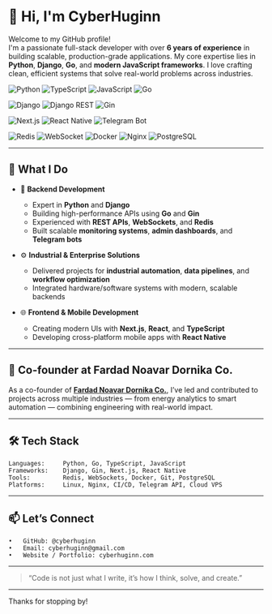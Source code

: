 # 👋 Hi, I'm CyberHuginn

Welcome to my GitHub profile!  
I'm a passionate full-stack developer with over **6 years of experience** in building scalable, production-grade applications. My core expertise lies in **Python**, **Django**, **Go**, and **modern JavaScript frameworks**. I love crafting clean, efficient systems that solve real-world problems across industries.

<!-- Programming Languages -->
![Python](https://img.shields.io/badge/Python-3776AB?style=for-the-badge&logo=python&logoColor=white)
![TypeScript](https://img.shields.io/badge/TypeScript-3178C6?style=for-the-badge&logo=typescript&logoColor=white)
![JavaScript](https://img.shields.io/badge/JavaScript-F7DF1E?style=for-the-badge&logo=javascript&logoColor=black)
![Go](https://img.shields.io/badge/Go-00ADD8?style=for-the-badge&logo=go&logoColor=white)

<!-- Backend Frameworks -->
![Django](https://img.shields.io/badge/Django-092E20?style=for-the-badge&logo=django&logoColor=white)
![Django REST](https://img.shields.io/badge/DRF-ff1709?style=for-the-badge&logo=django&logoColor=white)
![Gin](https://img.shields.io/badge/Gin-00B386?style=for-the-badge&logo=go&logoColor=white)

<!-- Frontend Frameworks -->
![Next.js](https://img.shields.io/badge/Next.js-000000?style=for-the-badge&logo=next.js&logoColor=white)
![React Native](https://img.shields.io/badge/React_Native-20232A?style=for-the-badge&logo=react&logoColor=61DAFB)
![Telegram Bot](https://img.shields.io/badge/Telegram%20Bot-2CA5E0?style=for-the-badge&logo=telegram&logoColor=white)

<!-- Tools & Others -->
![Redis](https://img.shields.io/badge/Redis-DC382D?style=for-the-badge&logo=redis&logoColor=white)
![WebSocket](https://img.shields.io/badge/WebSocket-35495E?style=for-the-badge&logo=websocket&logoColor=white)
![Docker](https://img.shields.io/badge/Docker-2496ED?style=for-the-badge&logo=docker&logoColor=white)
![Nginx](https://img.shields.io/badge/Nginx-009639?style=for-the-badge&logo=nginx&logoColor=white)
![PostgreSQL](https://img.shields.io/badge/PostgreSQL-336791?style=for-the-badge&logo=postgresql&logoColor=white)

---

## 🚀 What I Do

- 🐍 **Backend Development**  
  - Expert in **Python** and **Django**
  - Building high-performance APIs using **Go** and **Gin**
  - Experienced with **REST APIs**, **WebSockets**, and **Redis**
  - Built scalable **monitoring systems**, **admin dashboards**, and **Telegram bots**

- ⚙️ **Industrial & Enterprise Solutions**  
  - Delivered projects for **industrial automation**, **data pipelines**, and **workflow optimization**
  - Integrated hardware/software systems with modern, scalable backends

- 🌐 **Frontend & Mobile Development**  
  - Creating modern UIs with **Next.js**, **React**, and **TypeScript**
  - Developing cross-platform mobile apps with **React Native**

---

## 🏢 Co-founder at Fardad Noavar Dornika Co.

As a co-founder of [**Fardad Noavar Dornika Co.**](https://fardad.tech), I’ve led and contributed to projects across multiple industries — from energy analytics to smart automation — combining engineering with real-world impact.

---

## 🛠️ Tech Stack

```plaintext
Languages:     Python, Go, TypeScript, JavaScript
Frameworks:    Django, Gin, Next.js, React Native
Tools:         Redis, WebSockets, Docker, Git, PostgreSQL
Platforms:     Linux, Nginx, CI/CD, Telegram API, Cloud VPS
```

---

## 📫 Let’s Connect
	•	GitHub: @cyberhuginn
	•	Email: cyberhuginn@gmail.com
	•	Website / Portfolio: cyberhuginn.com

---

 > “Code is not just what I write, it’s how I think, solve, and create.”

---

Thanks for stopping by!
